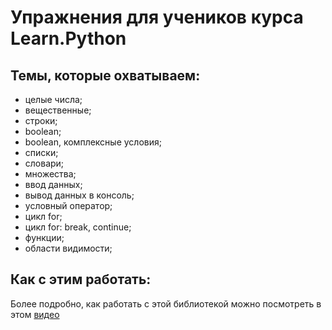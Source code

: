 Упражнения для учеников курса Learn.Python
==========================================


Темы, которые охватываем:
---------------------------------

- целые числа;
- вещественные;
- строки;
- boolean;
- boolean, комплексные условия;
- списки;
- словари;
- множества;
- ввод данных;
- вывод данных в консоль;
- условный оператор;
- цикл for;
- цикл for: break, continue;
- функции;
- области видимости;


Как с этим работать:
---------------------------------
Более подробно, как работать с этой библиотекой можно посмотреть в этом [видео](https://www.youtube.com/watch?v=vAwyy2CoMAc&feature=youtu.be)